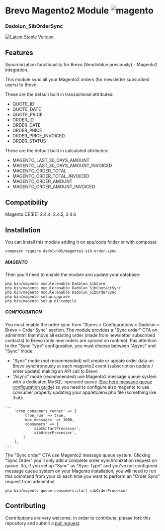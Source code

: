 # Brevo Magento2 Module <img src="https://avatars.githubusercontent.com/u/168457?s=40&v=4" alt="magento" /> 

### Dadolun_SibOrderSync

[![Latest Stable Version](https://poser.pugx.org/dadolun95/magento2-sib-order-sync/v/stable)](https://packagist.org/packages/dadolun95/magento2-sib-order-sync)

## Features
Syncronization functionality for Brevo (Sendinblue previously) - Magento2 integration.

This module sync all your Magento2 orders (for newsletter subscribed users) to Brevo.

These are the default built in transactional attributes:
- QUOTE_ID
- QUOTE_DATE
- QUOTE_PRICE
- ORDER_ID
- ORDER_DATE
- ORDER_PRICE
- ORDER_PRICE_INVOICED
- ORDER_STATUS


These are the default built in calculated attributes:
- MAGENTO_LAST_30_DAYS_AMOUNT
- MAGENTO_LAST_30_DAYS_AMOUNT_INVOICED
- MAGENTO_ORDER_TOTAL
- MAGENTO_ORDER_TOTAL_INVOICED
- MAGENTO_ORDER_AMOUNT
- MAGENTO_ORDER_AMOUNT_INVOICED

## Compatibility
Magento CE(EE) 2.4.4, 2.4.5, 2.4.6

## Installation
You can install this module adding it on app/code folder or with composer.
```
composer require dadolun95/magento2-sib-order-sync
```
##### MAGENTO
Then you'll need to enable the module and update your database:
```
php bin/magento module:enable Dadolun_SibCore
php bin/magento module:enable Dadolun_SibContactSync
php bin/magento module:enable Dadolun_SibOrderSync
php bin/magento setup:upgrade
php bin/magento setup:di:compile
```

##### CONFIGURATION
You must enable the order sync from "Stores > Configurations > Dadolun > Brevo > Order Sync" section.
The module provides a "Sync order" CTA on adminhtml that move all existing order (made from newsletter subscribed contacts) to Brevo (only new orders are synced on runtime).
Pay attention to the "Sync Type" configuration, you must choose between "Async" and "Sync" mode.
- "Sync" mode (not recommended) will create or update order data on Brevo synchronously at each magento2 event (subscription update / order update) making an API call to Brevo
- "Async" mode (recommended) use Magento2 message queue system with a dedicated MySQL-operated queue ([See here message queue configuration guide](https://experienceleague.adobe.com/docs/commerce-operations/configuration-guide/message-queues/manage-message-queues.html?lang=en)) so you need to configure also magento to use consumer properly updating your app/etc/env.php file (something like that):
```
...
    'cron_consumers_runner' => [
        'cron_run' => true,
        'max_messages' => 1000,
        'consumers' => [
            'sibContactProcessor',
            'sibOrderProcessor',
        ]
    ],
...
```
The "Sync order" CTA use Magento2 message queue system. Clicking "Sync Order" you'll only add a complete order synchronization request on queue. So, if you set up "Sync" as "Sync Type" and you've not configured message queue system on your Magento installation, you will need to run this command from your cli each time you want to perform an "Order Sync" request from adminhtml:
```
php bin/magento queue:consumers:start sibOrderProcessor
```

## Contributing
Contributions are very welcome. In order to contribute, please fork this repository and submit a [pull request](https://docs.github.com/en/free-pro-team@latest/github/collaborating-with-issues-and-pull-requests/creating-a-pull-request).
